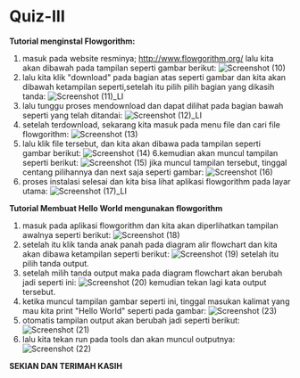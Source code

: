 # Quiz-III
**Tutorial menginstal Flowgorithm:**

1. masuk pada website resminya; http://www.flowgorithm.org/ lalu kita akan dibawah pada tampilan seperti gambar berikut:
    ![Screenshot (10)](https://user-images.githubusercontent.com/91968610/139070473-2999415b-fbf0-4744-87b1-779e22554728.png)
2. lalu kita klik "download" pada bagian atas seperti gambar dan kita akan dibawah ketampilan seperti,setelah itu pilih pilih bagian yang dikasih tanda:
    ![Screenshot (11)_LI](https://user-images.githubusercontent.com/91968610/139071452-d9505172-31f0-4123-a062-e5b774fdecc6.jpg)
3. lalu tunggu proses mendownload dan dapat dilihat pada bagian bawah seperti yang telah ditandai:
     ![Screenshot (12)_LI](https://user-images.githubusercontent.com/91968610/139072002-a5ef39a1-6c56-4413-9bcb-f2c939e8b988.jpg)
4. setelah terdownload, sekarang kita masuk pada menu file dan cari file flowgorithm:
     ![Screenshot (13)](https://user-images.githubusercontent.com/91968610/139073366-7991e64b-9d15-4fb2-af91-385146c7d290.png)
5. lalu klik file tersebut, dan kita akan dibawa pada tampilan seperti gambar berikut:
      ![Screenshot (14)](https://user-images.githubusercontent.com/91968610/139073833-be6d143e-da95-4bbd-8a76-70fb3afe8f50.png)
6.kemudian akan muncul tampilan seperti berikut:
        ![Screenshot (15)](https://user-images.githubusercontent.com/91968610/139074062-cd81b3eb-fe7b-4b07-a7a1-8b2e2f0e0bdf.png)
        jika muncul tampilan tersebut, tinggal centang pilihannya dan next saja seperti gambar:
        ![Screenshot (16)](https://user-images.githubusercontent.com/91968610/139074422-a0d3915a-27d9-48da-8511-0b861549567f.png)
7. proses instalasi selesai dan kita bisa lihat aplikasi flowgorithm pada layar utama:
         ![Screenshot (17)_LI](https://user-images.githubusercontent.com/91968610/139074851-f473ed3b-0371-4d50-b389-ea9e48e7fa00.jpg)

**Tutorial Membuat Hello World mengunakan flowgorithm**
1. masuk pada aplikasi flowgorithm dan kita akan diperlihatkan tampilan awalnya seperti berikut:
    ![Screenshot (18)](https://user-images.githubusercontent.com/91968610/139075960-3177c972-18b1-436f-9cb4-8071df1ad2e8.png)
2. setelah itu klik tanda anak panah pada diagram alir flowchart dan kita akan dibawa ketampilan seperti berikut:
    ![Screenshot (19)](https://user-images.githubusercontent.com/91968610/139076426-d70df469-04a7-46bd-9830-65fc985b2679.png)
      setelah itu pilih tanda output.
3. setelah milih tanda output maka pada diagram flowchart akan berubah jadi seperti ini:
      ![Screenshot (20)](https://user-images.githubusercontent.com/91968610/139076723-c9c04ca7-82f7-4ea5-91a2-050e64a9b75e.png)
      kemudian tekan lagi kata output tersebut.
4. ketika muncul tampilan gambar seperti ini, tinggal masukan kalimat yang mau kita print "Hello World" seperti pada gambar:
      ![Screenshot (23)](https://user-images.githubusercontent.com/91968610/139077367-2cd1f1e4-9f4d-4b40-a79f-e20b554cd162.png)
5. otomatis tampilan output akan berubah jadi seperti berikut:
        ![Screenshot (21)](https://user-images.githubusercontent.com/91968610/139077578-f9b388fa-8eee-4f9d-b870-9c99f4ca469b.png)
6. lalu kita tekan run pada tools dan akan muncul outputnya:
         ![Screenshot (22)](https://user-images.githubusercontent.com/91968610/139077764-a0a23d1c-73db-4623-b31d-0d066bd0705b.png)



**SEKIAN DAN TERIMAH KASIH**
